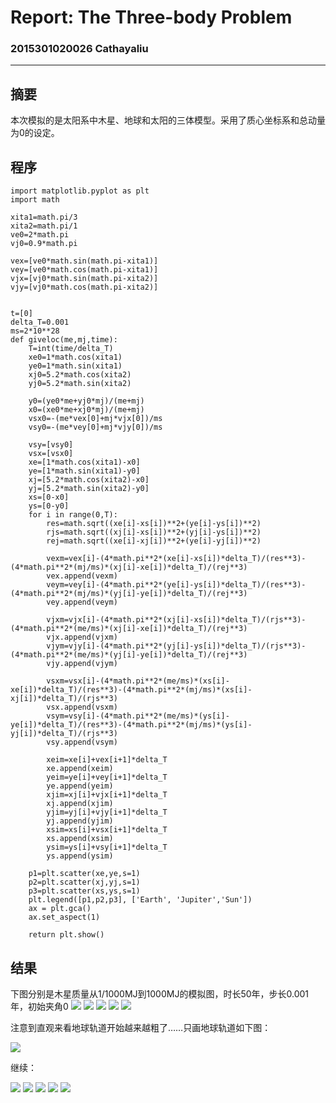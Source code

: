 # Report: The Three-body Problem
### 2015301020026 Cathayaliu
***
## 摘要
本次模拟的是太阳系中木星、地球和太阳的三体模型。采用了质心坐标系和总动量为0的设定。

## 程序
```
import matplotlib.pyplot as plt
import math

xita1=math.pi/3
xita2=math.pi/1
ve0=2*math.pi
vj0=0.9*math.pi

vex=[ve0*math.sin(math.pi-xita1)]
vey=[ve0*math.cos(math.pi-xita1)]
vjx=[vj0*math.sin(math.pi-xita2)]
vjy=[vj0*math.cos(math.pi-xita2)]


t=[0]
delta_T=0.001
ms=2*10**28
def giveloc(me,mj,time):
    T=int(time/delta_T)
    xe0=1*math.cos(xita1)
    ye0=1*math.sin(xita1)
    xj0=5.2*math.cos(xita2)
    yj0=5.2*math.sin(xita2)
    
    y0=(ye0*me+yj0*mj)/(me+mj)
    x0=(xe0*me+xj0*mj)/(me+mj)
    vsx0=-(me*vex[0]+mj*vjx[0])/ms
    vsy0=-(me*vey[0]+mj*vjy[0])/ms
    
    vsy=[vsy0]
    vsx=[vsx0]
    xe=[1*math.cos(xita1)-x0]
    ye=[1*math.sin(xita1)-y0]
    xj=[5.2*math.cos(xita2)-x0]
    yj=[5.2*math.sin(xita2)-y0]
    xs=[0-x0]
    ys=[0-y0]
    for i in range(0,T):
        res=math.sqrt((xe[i]-xs[i])**2+(ye[i]-ys[i])**2)
        rjs=math.sqrt((xj[i]-xs[i])**2+(yj[i]-ys[i])**2)
        rej=math.sqrt((xe[i]-xj[i])**2+(ye[i]-yj[i])**2)
            
        vexm=vex[i]-(4*math.pi**2*(xe[i]-xs[i])*delta_T)/(res**3)-(4*math.pi**2*(mj/ms)*(xj[i]-xe[i])*delta_T)/(rej**3)
        vex.append(vexm)
        veym=vey[i]-(4*math.pi**2*(ye[i]-ys[i])*delta_T)/(res**3)-(4*math.pi**2*(mj/ms)*(yj[i]-ye[i])*delta_T)/(rej**3)
        vey.append(veym)
            
        vjxm=vjx[i]-(4*math.pi**2*(xj[i]-xs[i])*delta_T)/(rjs**3)-(4*math.pi**2*(me/ms)*(xj[i]-xe[i])*delta_T)/(rej**3)
        vjx.append(vjxm)
        vjym=vjy[i]-(4*math.pi**2*(yj[i]-ys[i])*delta_T)/(rjs**3)-(4*math.pi**2*(me/ms)*(yj[i]-ye[i])*delta_T)/(rej**3)
        vjy.append(vjym)
        
        vsxm=vsx[i]-(4*math.pi**2*(me/ms)*(xs[i]-xe[i])*delta_T)/(res**3)-(4*math.pi**2*(mj/ms)*(xs[i]-xj[i])*delta_T)/(rjs**3)
        vsx.append(vsxm)
        vsym=vsy[i]-(4*math.pi**2*(me/ms)*(ys[i]-ye[i])*delta_T)/(res**3)-(4*math.pi**2*(mj/ms)*(ys[i]-yj[i])*delta_T)/(rjs**3)
        vsy.append(vsym)
            
        xeim=xe[i]+vex[i+1]*delta_T
        xe.append(xeim)
        yeim=ye[i]+vey[i+1]*delta_T
        ye.append(yeim)
        xjim=xj[i]+vjx[i+1]*delta_T
        xj.append(xjim)
        yjim=yj[i]+vjy[i+1]*delta_T
        yj.append(yjim)
        xsim=xs[i]+vsx[i+1]*delta_T
        xs.append(xsim)
        ysim=ys[i]+vsy[i+1]*delta_T
        ys.append(ysim)

    p1=plt.scatter(xe,ye,s=1)
    p2=plt.scatter(xj,yj,s=1)
    p3=plt.scatter(xs,ys,s=1)
    plt.legend([p1,p2,p3], ['Earth', 'Jupiter','Sun'])
    ax = plt.gca()
    ax.set_aspect(1)
        
    return plt.show()

```

## 结果
下图分别是木星质量从1/1000MJ到1000MJ的模拟图，时长50年，步长0.001年，初始夹角0
![](https://github.com/Cathayaliu/computationalphysics_N2015301020026/blob/master/9th%20homework/Figure_1.png)
![](https://github.com/Cathayaliu/computationalphysics_N2015301020026/blob/master/9th%20homework/Figure_1-1.png)
![](https://github.com/Cathayaliu/computationalphysics_N2015301020026/blob/master/9th%20homework/Figure_1-2.png)
![](https://github.com/Cathayaliu/computationalphysics_N2015301020026/blob/master/9th%20homework/Figure_1-3.png)
![](https://github.com/Cathayaliu/computationalphysics_N2015301020026/blob/master/9th%20homework/Figure_1-4.png)

注意到直观来看地球轨道开始越来越粗了……只画地球轨道如下图：

![](https://github.com/Cathayaliu/computationalphysics_N2015301020026/blob/master/9th%20homework/Figure_1-5.png)

继续：

![](https://github.com/Cathayaliu/computationalphysics_N2015301020026/blob/master/9th%20homework/Figure_1-7.png)
![](https://github.com/Cathayaliu/computationalphysics_N2015301020026/blob/master/9th%20homework/Figure_1-6.png)
![](https://github.com/Cathayaliu/computationalphysics_N2015301020026/blob/master/9th%20homework/Figure_1-8.png)
![](https://github.com/Cathayaliu/computationalphysics_N2015301020026/blob/master/9th%20homework/Figure_1-9.png)
![](https://github.com/Cathayaliu/computationalphysics_N2015301020026/blob/master/9th%20homework/Figure_1-10.png)
